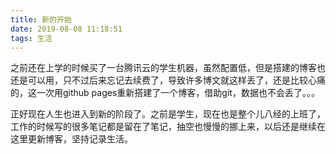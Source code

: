 ```yaml
---
title: 新的开始
date: 2019-08-08 11:18:51
tags: 生活
---
```


之前还在上学的时候买了一台腾讯云的学生机器，虽然配置低，但是搭建的博客也还是可以用，只不过后来忘记去续费了，导致许多博文就这样丢了，还是比较心痛的，这一次用github pages重新搭建了一个博客，借助git，数据也不会丢了。。。

正好现在人生也进入到新的阶段了。之前是学生，现在也是整个儿八经的上班了，工作的时候写的很多笔记都是留在了笔记，抽空也慢慢的挪上来，以后还是继续在这里更新博客，坚持记录生活。
